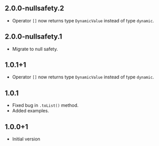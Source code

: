 ## 2.0.0-nullsafety.2

* Operator `[]` now returns type `DynamicValue` instead of type `dynamic`. 

## 2.0.0-nullsafety.1

* Migrate to null safety.

## 1.0.1+1

* Operator `[]` now returns type `DynamicValue` instead of type `dynamic`. 

## 1.0.1

* Fixed bug in `.toList()` method.
* Added examples.

## 1.0.0+1

* Initial version
